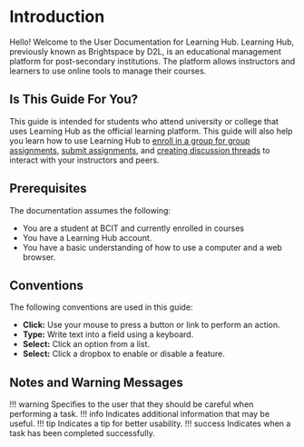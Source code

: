 # Introduction

Hello! Welcome to the User Documentation for Learning Hub. Learning Hub, previously known as Brightspace by D2L, is an educational management platform for post-secondary institutions. The platform allows instructors and learners to use online tools to manage their courses.

## Is This Guide For You?

This guide is intended for students who attend university or college that uses Learning Hub as the official learning platform. This guide will also help you learn how to use Learning Hub to [enroll in a group for group assignments](task1.md), [submit assignments](task2.md), and [creating discussion threads](task3.md) to interact with your instructors and peers.

## Prerequisites

The documentation assumes the following:

- You are a student at BCIT and currently enrolled in courses
- You have a Learning Hub account.
- You have a basic understanding of how to use a computer and a web browser.

## Conventions

The following conventions are used in this guide:

- **Click:** Use your mouse to press a button or link to perform an action.
- **Type:** Write text into a field using a keyboard.
- **Select:** Click an option from a list.
- **Select:** Click a dropbox to enable or disable a feature.

## Notes and Warning Messages

!!! warning
    Specifies to the user that they should be careful when performing a task.
!!! info
    Indicates additional information that may be useful.
!!! tip
    Indicates a tip for better usability.
!!! success
    Indicates when a task has been completed successfully.
